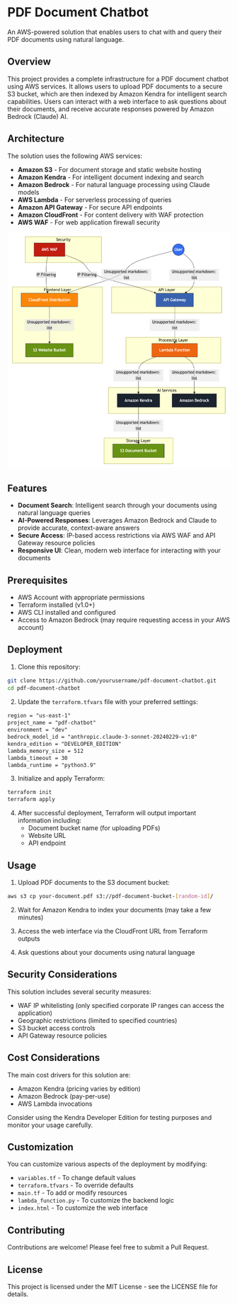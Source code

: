 # PDF Document Chatbot

An AWS-powered solution that enables users to chat with and query their PDF documents using natural language.

## Overview

This project provides a complete infrastructure for a PDF document chatbot using AWS services. It allows users to upload PDF documents to a secure S3 bucket, which are then indexed by Amazon Kendra for intelligent search capabilities. Users can interact with a web interface to ask questions about their documents, and receive accurate responses powered by Amazon Bedrock (Claude) AI.

## Architecture

The solution uses the following AWS services:
- **Amazon S3** - For document storage and static website hosting
- **Amazon Kendra** - For intelligent document indexing and search
- **Amazon Bedrock** - For natural language processing using Claude models
- **AWS Lambda** - For serverless processing of queries
- **Amazon API Gateway** - For secure API endpoints
- **Amazon CloudFront** - For content delivery with WAF protection
- **AWS WAF** - For web application firewall security

![Architecture Diagram](./images/architecture-diagram.png)

## Features

- **Document Search**: Intelligent search through your documents using natural language queries
- **AI-Powered Responses**: Leverages Amazon Bedrock and Claude to provide accurate, context-aware answers
- **Secure Access**: IP-based access restrictions via AWS WAF and API Gateway resource policies
- **Responsive UI**: Clean, modern web interface for interacting with your documents

## Prerequisites

- AWS Account with appropriate permissions
- Terraform installed (v1.0+)
- AWS CLI installed and configured
- Access to Amazon Bedrock (may require requesting access in your AWS account)

## Deployment

1. Clone this repository:
```bash
git clone https://github.com/yourusername/pdf-document-chatbot.git
cd pdf-document-chatbot
```

2. Update the `terraform.tfvars` file with your preferred settings:
```hcl
region = "us-east-1"
project_name = "pdf-chatbot"
environment = "dev"
bedrock_model_id = "anthropic.claude-3-sonnet-20240229-v1:0"
kendra_edition = "DEVELOPER_EDITION"
lambda_memory_size = 512
lambda_timeout = 30
lambda_runtime = "python3.9"
```

3. Initialize and apply Terraform:
```bash
terraform init
terraform apply
```

4. After successful deployment, Terraform will output important information including:
   - Document bucket name (for uploading PDFs)
   - Website URL
   - API endpoint

## Usage

1. Upload PDF documents to the S3 document bucket:
```bash
aws s3 cp your-document.pdf s3://pdf-document-bucket-[random-id]/
```

2. Wait for Amazon Kendra to index your documents (may take a few minutes)

3. Access the web interface via the CloudFront URL from Terraform outputs

4. Ask questions about your documents using natural language

## Security Considerations

This solution includes several security measures:
- WAF IP whitelisting (only specified corporate IP ranges can access the application)
- Geographic restrictions (limited to specified countries)
- S3 bucket access controls
- API Gateway resource policies

## Cost Considerations

The main cost drivers for this solution are:
- Amazon Kendra (pricing varies by edition)
- Amazon Bedrock (pay-per-use)
- AWS Lambda invocations

Consider using the Kendra Developer Edition for testing purposes and monitor your usage carefully.

## Customization

You can customize various aspects of the deployment by modifying:
- `variables.tf` - To change default values
- `terraform.tfvars` - To override defaults
- `main.tf` - To add or modify resources
- `lambda_function.py` - To customize the backend logic
- `index.html` - To customize the web interface

## Contributing

Contributions are welcome! Please feel free to submit a Pull Request.

## License

This project is licensed under the MIT License - see the LICENSE file for details.
